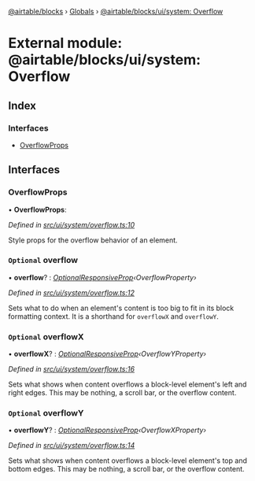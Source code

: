 [@airtable/blocks](../README.md) › [Globals](../globals.md) ›
[@airtable/blocks/ui/system: Overflow](_airtable_blocks_ui_system__overflow.md)

# External module: @airtable/blocks/ui/system: Overflow

## Index

### Interfaces

-   [OverflowProps](_airtable_blocks_ui_system__overflow.md#overflowprops)

## Interfaces

### OverflowProps

• **OverflowProps**:

_Defined in
[src/ui/system/overflow.ts:10](https://github.com/airtable/blocks/blob/@airtable/blocks@0.0.35/packages/sdk/src/ui/system/overflow.ts#L10)_

Style props for the overflow behavior of an element.

### `Optional` overflow

• **overflow**? :
_[OptionalResponsiveProp](_airtable_blocks_ui_system__responsive_props.md#optionalresponsiveprop)‹OverflowProperty›_

_Defined in
[src/ui/system/overflow.ts:12](https://github.com/airtable/blocks/blob/@airtable/blocks@0.0.35/packages/sdk/src/ui/system/overflow.ts#L12)_

Sets what to do when an element's content is too big to fit in its block formatting context. It is a
shorthand for `overflowX` and `overflowY`.

### `Optional` overflowX

• **overflowX**? :
_[OptionalResponsiveProp](_airtable_blocks_ui_system__responsive_props.md#optionalresponsiveprop)‹OverflowYProperty›_

_Defined in
[src/ui/system/overflow.ts:16](https://github.com/airtable/blocks/blob/@airtable/blocks@0.0.35/packages/sdk/src/ui/system/overflow.ts#L16)_

Sets what shows when content overflows a block-level element's left and right edges. This may be
nothing, a scroll bar, or the overflow content.

### `Optional` overflowY

• **overflowY**? :
_[OptionalResponsiveProp](_airtable_blocks_ui_system__responsive_props.md#optionalresponsiveprop)‹OverflowXProperty›_

_Defined in
[src/ui/system/overflow.ts:14](https://github.com/airtable/blocks/blob/@airtable/blocks@0.0.35/packages/sdk/src/ui/system/overflow.ts#L14)_

Sets what shows when content overflows a block-level element's top and bottom edges. This may be
nothing, a scroll bar, or the overflow content.
